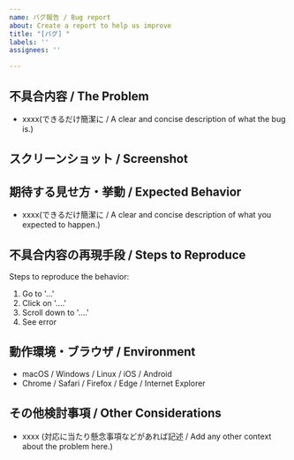 ```yaml
---
name: バグ報告 / Bug report
about: Create a report to help us improve
title: "[バグ] "
labels: ''
assignees: ''

---
```


## 不具合内容 / The Problem
- xxxx(できるだけ簡潔に / A clear and concise description of what the bug is.)

## スクリーンショット / Screenshot

## 期待する見せ方・挙動 / Expected Behavior
- xxxx(できるだけ簡潔に / A clear and concise description of what you expected to happen.)

## 不具合内容の再現手段 / Steps to Reproduce
Steps to reproduce the behavior:
1. Go to '...'
2. Click on '....'
3. Scroll down to '....'
4. See error

## 動作環境・ブラウザ / Environment
- macOS / Windows / Linux / iOS / Android
- Chrome / Safari / Firefox / Edge / Internet Explorer

## その他検討事項 / Other Considerations
- xxxx (対応に当たり懸念事項などがあれば記述 / Add any other context about the problem here.)
